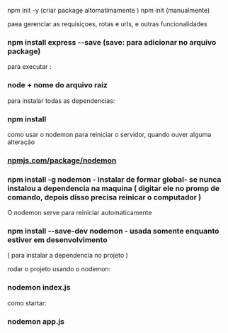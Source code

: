 npm init -y (criar package altomatimamente )
npm init (manualmente)

paea gerenciar as requisiçoes, rotas e urls, e outras funcionalidades
### npm install express --save (save: para adicionar no arquivo package)


para executar :
### node + nome do arquivo raiz

para instalar todas as dependencias: 
### npm install

como usar o nodemon para reiniciar o servidor, quando ouver alguma alteração
### [npmjs.com/package/nodemon](https://www.npmjs.com/package/nodemon)


### npm install -g nodemon - instalar de formar global- se nunca instalou a dependencia na maquina  ( digitar ele no promp de comando, depois disso precisa reinicar o computador  ) 

O nodemon serve para reiniciar automaticamente 

### npm install --save-dev nodemon - usada somente enquanto estiver em desenvolvimento
 ( para instalar a dependencia no projeto ) 


rodar o projeto usando o nodemon:
### nodemon index.js

como startar: 
### nodemon app.js 



